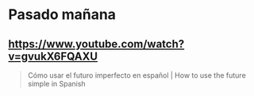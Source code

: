 # Pasado mañana

## https://www.youtube.com/watch?v=gvukX6FQAXU

> Cómo usar el futuro imperfecto en español | How to use the future simple in Spanish 
